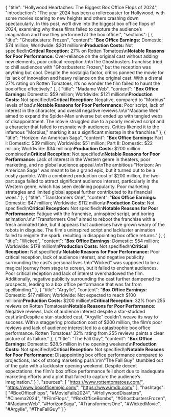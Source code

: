 {
  "title": "Hollywood Heartaches: The Biggest Box Office Flops of 2024",
  "introduction": "The year 2024 has been a rollercoaster for Hollywood, with some movies soaring to new heights and others crashing down spectacularly. In this post, we’ll dive into the biggest box office flops of 2024, examining why these films failed to capture the audience’s imagination and how they performed at the box office.",
  "sections": [
    {
      "title": "Ghostbusters: Frozen",
      "content": "**Box Office Earnings:** Domestic: $74 million; Worldwide: $201 million\n**Production Costs:** Not specified\n**Critical Reception:** 27% on Rotten Tomatoes\n**Notable Reasons for Poor Performance:** Over-reliance on the original cast without adding new elements, poor critical reception.\n\nThe Ghostbusters franchise tried to chill audiences with \"Ghostbusters: Frozen,\" but the reception was anything but cool. Despite the nostalgia factor, critics panned the movie for its lack of innovation and heavy reliance on the original cast. With a dismal 27% rating on Rotten Tomatoes, it’s no wonder the film failed to haunt the box office effectively."
    },
    {
      "title": "Madame Web",
      "content": "**Box Office Earnings:** Domestic: $59 million; Worldwide: $121 million\n**Production Costs:** Not specified\n**Critical Reception:** Negative, compared to \"Morbius\" levels of bad\n**Notable Reasons for Poor Performance:** Poor script, lack of interest in the character, and overall negative reviews.\n\n\"Madame Web\" aimed to expand the Spider-Man universe but ended up with tangled webs of disappointment. The movie struggled due to a poorly received script and a character that failed to resonate with audiences. Critics likened it to the infamous \"Morbius,\" marking it as a significant misstep in the franchise."
    },
    {
      "title": "Horizon: An American Saga",
      "content": "**Box Office Earnings:** Part I: Domestic: $39 million; Worldwide: $51 million; Part II: Domestic: $22 million; Worldwide: $34 million\n**Production Costs:** $200 million combined\n**Critical Reception:** Not specified\n**Notable Reasons for Poor Performance:** Lack of interest in the Western genre in theaters, poor marketing, and no global audience appeal.\n\nThe ambitious \"Horizon: An American Saga\" was meant to be a grand epic, but it turned out to be a costly gamble. With a combined production cost of $200 million, the two-part saga failed to attract significant audience interest, particularly in the Western genre, which has seen declining popularity. Poor marketing strategies and limited global appeal further contributed to its financial woes."
    },
    {
      "title": "Transformers One",
      "content": "**Box Office Earnings:** Domestic: $47 million; Worldwide: $112 million\n**Production Costs:** Not specified\n**Critical Reception:** Not specified\n**Notable Reasons for Poor Performance:** Fatigue with the franchise, uninspired script, and boring animation.\n\n\"Transformers One\" aimed to reboot the franchise with a fresh animated take, but it appears that audiences have grown weary of the robots in disguise. The film's uninspired script and lackluster animation failed to reignite the spark, resulting in disappointing box office returns."
    },
    {
      "title": "Wicked",
      "content": "**Box Office Earnings:** Domestic: $54 million; Worldwide: $178 million\n**Production Costs:** Not specified\n**Critical Reception:** Not specified\n**Notable Reasons for Poor Performance:** Poor critical reception, lack of audience interest, and negative publicity surrounding the cast’s personal lives.\n\n\"Wicked\" was supposed to be a magical journey from stage to screen, but it failed to enchant audiences. Poor critical reception and lack of interest overshadowed the film. Additionally, negative publicity surrounding the cast further dampened its prospects, leading to a box office performance that was far from spellbinding."
    },
    {
      "title": "Argylle",
      "content": "**Box Office Earnings:** Domestic: $17 million; Worldwide: Not expected to reach $100 million\n**Production Costs:** $200 million\n**Critical Reception:** 32% from 255 reviews on Rotten Tomatoes\n**Notable Reasons for Poor Performance:** Negative reviews, lack of audience interest despite a star-studded cast.\n\nDespite a star-studded cast, \"Argylle\" couldn't weave its way to success. With a staggering production cost of $200 million, the film’s poor reviews and lack of audience interest led to a catastrophic box office performance. Rotten Tomatoes' 32% rating from 255 reviews paints a clear picture of its failure."
    },
    {
      "title": "The Fall Guy",
      "content": "**Box Office Earnings:** Domestic: $28.5 million in the opening weekend\n**Production Costs:** Not specified\n**Critical Reception:** Not specified\n**Notable Reasons for Poor Performance:** Disappointing box office performance compared to projections, lack of strong marketing push.\n\n\"The Fall Guy\" stumbled out of the gate with a lackluster opening weekend. Despite decent expectations, the film's box office performance fell short due to inadequate marketing efforts and a plot that failed to capture the audience’s imagination."
    }
  ],
  "sources": [
    "https://www.rottentomatoes.com/",
    "https://www.boxofficemojo.com/",
    "https://www.imdb.com/"
  ],
  "hashtags": [
    "#BoxOfficeFlops",
    "#MovieFails2024",
    "#HollywoodDisasters",
    "#Cinema2024",
    "#FilmFlops",
    "#BoxOfficeBombs",
    "#GhostbustersFrozen",
    "#MadameWeb",
    "#HorizonSaga",
    "#TransformersOne",
    "#WickedMovie",
    "#Argylle",
    "#TheFallGuy"
  ]
}